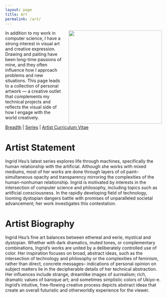 ```yaml
---
layout: page
title: Art
permalink: /art/
---
```

<div style="float: right; margin-left: 20px;">
    <img src="{{ 'assets/images/art/Ingrid Hsu - Glazing Self Portrait, oil on wood, 20 by 20 inches, 06_05_2023.jpg' | relative_url }}" width="300" height="auto" />
</div>

In addition to my work in computer science, I have a strong interest in visual art and creative expression. Drawing and paiting have been long-time passions of mine, and they often influence how I approach problems and new situations. This page leads to a collection of personal artwork — a creative outlet that complements my technical projects and reflects the visual side of how I engage with the world creatively.

[Breadth](/art/breadth) | 
[Series](/art/series/) | 
[Artist Curriculum Vitae](/art/art_cv/)


# Artist Statement
Ingrid Hsu’s latest series explores life through machines, specifically the human relationship with the artificial. Although she works with mixed mediums, most of her works are done through layers of oil paint– simultaneous opacity and transparency mirroring the complexities of the human-nonhuman relationship. Ingrid is motivated by interests in the intersection of computer science and philosophy, including topics such as artificial consciousness. In the rapidly developing field of technology, looming dystopian dangers battle with promises of unparalleled societal advancement; her work investigates this contestation. 

# Artist Biography
Ingrid Hsu’s fine art balances between ethereal and eerie, mystical and dystopian. Whether with dark dramatics, muted tones, or complementary combinations, Ingrid’s works are united by a deliberately controlled use of color. Her inspiration focuses on broad, abstract ideas, such as the intersection of technology and philosophy or the complexities of feminism, rather than direct, concrete messages– indications of personal opinion on subject matters lie in the decipherable details of her technical abstraction. Her influences include strange, dreamlike images of surrealism; rich, dramatic values of baroque art; and sometimes simplistic colors of Ukiyo-e. Ingrid’s intuitive, free-flowing creative process depicts abstract ideas that create an overall futuristic and otherworldly experience for the viewer. 


